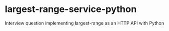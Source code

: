 # largest-range-service-python
Interview question implementing largest-range as an HTTP API with Python
